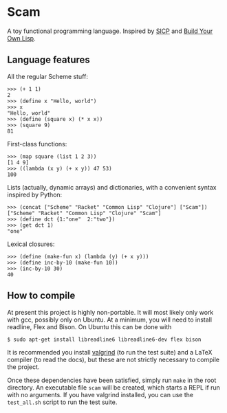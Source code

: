 # Scam

A toy functional programming language. Inspired by [SICP](https://mitpress.mit.edu/sicp/full-text/book/book.html) and [Build Your Own Lisp](http://www.buildyourownlisp.com/).


## Language features

All the regular Scheme stuff:

```racket
>>> (+ 1 1)
2
>>> (define x "Hello, world")
>>> x
"Hello, world"
>>> (define (square x) (* x x))
>>> (square 9)
81
```

First-class functions:

```racket
>>> (map square (list 1 2 3))
[1 4 9]
>>> ((lambda (x y) (+ x y)) 47 53)
100
```

Lists (actually, dynamic arrays) and dictionaries, with a convenient syntax inspired by Python:

```racket
>>> (concat ["Scheme" "Racket" "Common Lisp" "Clojure"] ["Scam"])
["Scheme" "Racket" "Common Lisp" "Clojure" "Scam"]
>>> (define dct {1:"one"  2:"two"})
>>> (get dct 1)
"one"
```

Lexical closures:

```racket
>>> (define (make-fun x) (lambda (y) (+ x y)))
>>> (define inc-by-10 (make-fun 10))
>>> (inc-by-10 30)
40
```

## How to compile

At present this project is highly non-portable. It will most likely only work with gcc, possibly only on Ubuntu. At a minimum, you will need to install readline, Flex and Bison. On Ubuntu this can be done with

```
$ sudo apt-get install libreadline6 libreadline6-dev flex bison
```

It is recommended you install [valgrind](http://valgrind.org/) (to run the test suite) and a LaTeX compiler (to read the docs), but these are not strictly necessary to compile the project.

Once these dependencies have been satisfied, simply run `make` in the root directory. An executable file `scam` will be created, which starts a REPL if run with no arguments. If you have valgrind installed, you can use the `test_all.sh` script to run the test suite.
